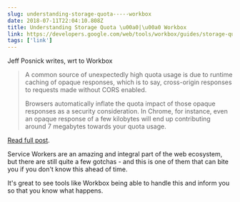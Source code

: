 ```yaml
---
slug: understanding-storage-quota-----workbox
date: 2018-07-11T22:04:10.808Z
title: Understanding Storage Quota \u00a0|\u00a0 Workbox
link: https://developers.google.com/web/tools/workbox/guides/storage-quota
tags: ['link']
---
```

Jeff Posnick writes, wrt to Workbox

> A common source of unexpectedly high quota usage is due to runtime caching of opaque responses, which is to say, cross-origin responses to requests made without CORS enabled.
> 
> Browsers automatically inflate the quota impact of those opaque responses as a security consideration. In Chrome, for instance, even an opaque response of a few kilobytes will end up contributing around 7 megabytes towards your quota usage.

[Read full post](https://developers.google.com/web/tools/workbox/guides/storage-quota).

Service Workers are an amazing and integral part of the web ecosystem, but there are still quite a few gotchas - and this is one of them that can bite you if you don't know this ahead of time.

It's great to see tools like Workbox being able to handle this and inform you so that you know what happens.

